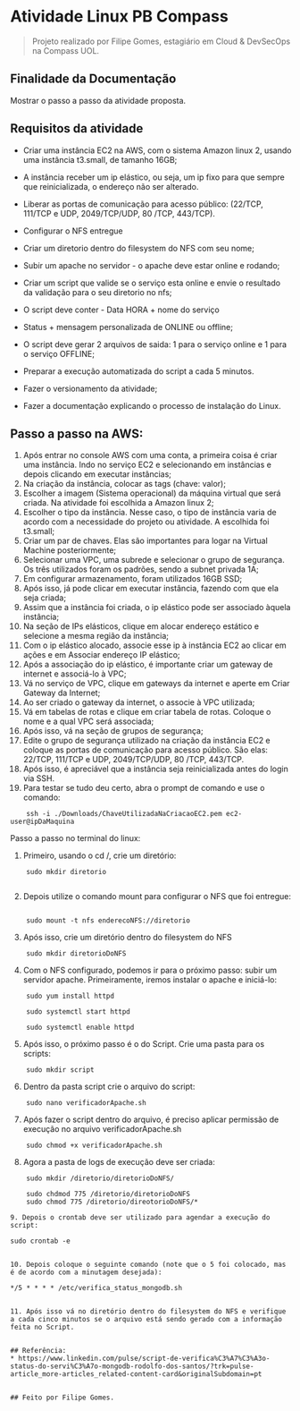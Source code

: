<h1> Atividade Linux PB Compass </h1>

> Projeto realizado por Filipe Gomes, estagiário em Cloud & DevSecOps na Compass UOL.

## Finalidade da Documentação 
Mostrar o passo a passo da atividade proposta.

## Requisitos da atividade

* Criar uma instância EC2 na AWS, com o sistema Amazon linux 2, usando uma instância t3.small, de tamanho 16GB;

* A instância receber um ip elástico, ou seja, um ip fixo para que sempre que reinicializada, o endereço não ser alterado.

* Liberar as portas de comunicação para acesso
público: (22/TCP, 111/TCP e UDP, 2049/TCP/UDP, 80
/TCP, 443/TCP).

* Configurar o NFS entregue

* Criar um diretorio dentro do filesystem do NFS com
seu nome;

* Subir um apache no servidor - o apache deve estar
online e rodando;

* Criar um script que valide se o serviço esta online e
envie o resultado da validação para o seu diretorio no
nfs;

* O script deve conter - Data HORA + nome do serviço
+ Status + mensagem personalizada de ONLINE ou
offline;

* O script deve gerar 2 arquivos de saida: 1 para o
serviço online e 1 para o serviço OFFLINE;

* Preparar a execução automatizada do script a cada 5
minutos.

* Fazer o versionamento da atividade;

* Fazer a documentação explicando o processo de
instalação do Linux. 


## Passo a passo na AWS:

1. Após entrar no console AWS com uma conta, a primeira coisa é criar uma instância. Indo no serviço EC2 e selecionando em instâncias e depois clicando em executar instâncias;
2. Na criação da instância, colocar as tags (chave: valor);
3. Escolher a imagem (Sistema operacional) da máquina virtual que será criada. Na atividade foi escolhida a Amazon linux 2;
4. Escolher o tipo da instância. Nesse caso, o tipo de instância varia de acordo com a necessidade do projeto ou atividade. A escolhida foi t3.small;
5. Criar um par de chaves. Elas são importantes para logar na Virtual Machine posteriormente;
6. Selecionar uma VPC, uma subrede e selecionar o grupo de segurança. Os três utilizados foram os padrões, sendo a subnet privada 1A;
7. Em configurar armazenamento, foram utilizados 16GB SSD;
8. Após isso, já pode clicar em executar instância, fazendo com que ela seja criada;
9. Assim que a instância foi criada, o ip elástico pode ser associado àquela instância;
10. Na seção de IPs elásticos, clique em alocar endereço estático e selecione a mesma região da instância;
11. Com o ip elástico alocado, associe esse ip à instância EC2 ao clicar em ações e em Associar endereço IP elástico;
12. Após a associação do ip elástico, é importante criar um gateway de internet e associá-lo à VPC;
13. Vá no serviço de VPC, clique em gateways da internet e aperte em Criar Gateway da Internet;
14. Ao ser criado o gateway da internet, o associe à VPC utilizada;
15. Vá em tabelas de rotas e clique em criar tabela de rotas. Coloque o nome e a qual VPC será associada;
16. Após isso, vá na seção de grupos de segurança;
17. Edite o grupo de segurança utilizado na criação da instância EC2 e coloque as portas de comunicação para acesso público. São elas: 22/TCP, 111/TCP e UDP, 2049/TCP/UDP, 80
/TCP, 443/TCP.
18. Após isso, é apreciável que a instância seja reinicializada antes do login via SSH.
19. Para testar se tudo deu certo, abra o prompt de comando e use o comando:

```
	ssh -i ./Downloads/ChaveUtilizadaNaCriacaoEC2.pem ec2-user@ipDaMaquina

```


Passo a passo no terminal do linux:

1. Primeiro, usando o cd /, crie um diretório:

```
  	sudo mkdir diretorio
	
```

2. Depois utilize o comando mount para configurar o NFS que foi entregue:

```

	sudo mount -t nfs enderecoNFS://diretorio

```

3. Após isso, crie um diretório dentro do filesystem do NFS 

```
	sudo mkdir diretorioDoNFS

```


4. Com o NFS configurado, podemos ir para o próximo passo: subir um servidor apache. Primeiramente, iremos instalar o apache e iniciá-lo:

```
	sudo yum install httpd

```

``` 
	sudo systemctl start httpd

```

```
	sudo systemctl enable httpd

```

5. Após isso, o próximo passo é o do Script. Crie uma pasta para os scripts:

```
	sudo mkdir script

```

6. Dentro da pasta script crie o arquivo do script:

```
	sudo nano verificadorApache.sh

```

7. Após fazer o script dentro do arquivo, é preciso aplicar permissão de execução no arquivo verificadorApache.sh
```
	sudo chmod +x verificadorApache.sh
```

8. Agora a pasta de logs de execução deve ser criada:
```
	sudo mkdir /diretorio/diretorioDoNFS/
```

```
	sudo chdmod 775 /diretorio/diretorioDoNFS	
	sudo chmod 775 /diretorio/direotorioDoNFS/*

9. Depois o crontab deve ser utilizado para agendar a execução do script:

```
	sudo crontab -e
```

10. Depois coloque o seguinte comando (note que o 5 foi colocado, mas é de acordo com a minutagem desejada): 

```
	*/5 * * * * /etc/verifica_status_mongodb.sh

```

11. Após isso vá no diretório dentro do filesystem do NFS e verifique a cada cinco minutos se o arquivo está sendo gerado com a informação feita no Script.


## Referência:
* https://www.linkedin.com/pulse/script-de-verifica%C3%A7%C3%A3o-status-do-servi%C3%A7o-mongodb-rodolfo-dos-santos/?trk=pulse-article_more-articles_related-content-card&originalSubdomain=pt


## Feito por Filipe Gomes.
